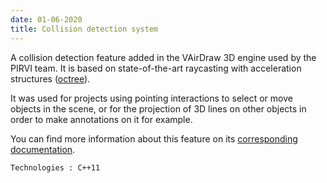 ```yaml
---
date: 01-06-2020
title: Collision detection system
---
```


A collision detection feature added in the VAirDraw 3D engine used by the PIRVI team. It is based on state-of-the-art raycasting with acceleration structures ([octree](https://fr.wikipedia.org/wiki/Octree)).

It was used for projects using pointing interactions to select or move objects in the scene, or for the projection of 3D lines on other objects in order to make annotations on it for example.

You can find more information about this feature on its [corresponding documentation](assets/pdf/colliders.pdf).

`Technologies : C++11`